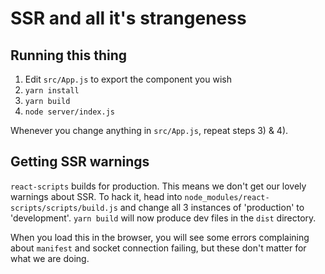 # SSR and all it's strangeness

## Running this thing

1. Edit `src/App.js` to export the component you wish
2. `yarn install`
3. `yarn build`
4. `node server/index.js`

Whenever you change anything in `src/App.js`, repeat steps 3) & 4).

## Getting SSR warnings

`react-scripts` builds for production. This means we don't get our lovely warnings about SSR.
To hack it, head into `node_modules/react-scripts/scripts/build.js` and change all 3 instances of 'production' to 'development'.
`yarn build` will now produce dev files in the `dist` directory.

When you load this in the browser, you will see some errors complaining about `manifest` and socket connection failing, but these
don't matter for what we are doing.
